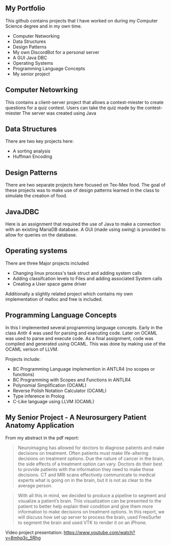 ## My Portfolio
This github contains projects that I have worked on during my Computer Science degree and in my own time.

 * Computer Networking
 * Data Structures
 * Design Patterns
 * My own DiscordBot for a personal server
 * A GUI Java DBC
 * Operating Systems
 * Programming Language Concepts
 * My senior project

## Computer Netowrking
This contains a client-server project that allows a contest-miester to create questions for a quiz contest. Users can take the quiz made by the contest-miester
The server was created using Java

## Data Structures
There are two key projects here:
 * A sorting analysis
 * Huffman Encoding
 
## Design Patterns
There are two separate projects here focused on Tex-Mex food. The goal of these projects was to make use of design patterns learned in the class to simulate the creation of food.
 
## JavaJDBC
Here is an assignment that required the use of Java to make a connection with an existing MariaDB database. A GUI (made using swing) is provided to allow for queries on the database.
 
 ## Operating systems
 There are three Major projects included
 * Changing linux process's task struct and adding system calls
 * Adding classifcation levels to Files and adding associated System calls
 * Creating a User space game driver
 
 Additionally a slightly related project which contains my own implementation of malloc and free is included.
 
 ## Programming Language Concepts
 In this I implemented several programming language concepts. Early in the class Antlr 4 was used for parsing and executing code. Later on OCAML was used to parse and execute code.
 As a final assignment, code was compiled and generated using OCAML. This was done by making use of the OCAML verison of LLVM.
 
 Projects include:
 * BC Programming Language implemention in ANTLR4 (no scopes or functions)
 * BC Programming with Scopes and Functions in ANTLR4
 * Polynomial Simplification (OCAML)
 * Reverse Polish Notation Calculator (OCAML)
 * Type inference in Prolog
 * C-Like language using LLVM (OCAML)
 
 ## My Senior Project - A Neurosurgery Patient Anatomy Application
 From my abstract in the pdf report:
 >Neuroimaging has allowed for doctors to diagnose patients and make decisions on treatment. Often patients must make life-altering decisions on treatment options. Due the nature of cancer in the brain, the side effects of a treatment option can vary. Doctors do their best to provide patients with the information they need to make these decisions. CT and MRI scans effectively communicate to medical experts what is going on in the brain, but it is not as clear to the average person.
 
>With all this in mind, we decided to produce a pipeline to segment and visualize a patient’s brain. This visualization can be presented to the patient to better help explain their condition and give them more information to make decisions on treatment options. In this report, we will discuss how set up server to process the brain, used FreeSurfer to segment the brain and used VTK to render it on an iPhone. 
 
 Video project presentation:
 https://www.youtube.com/watch?v=8mhq3c_5Rhg
 
